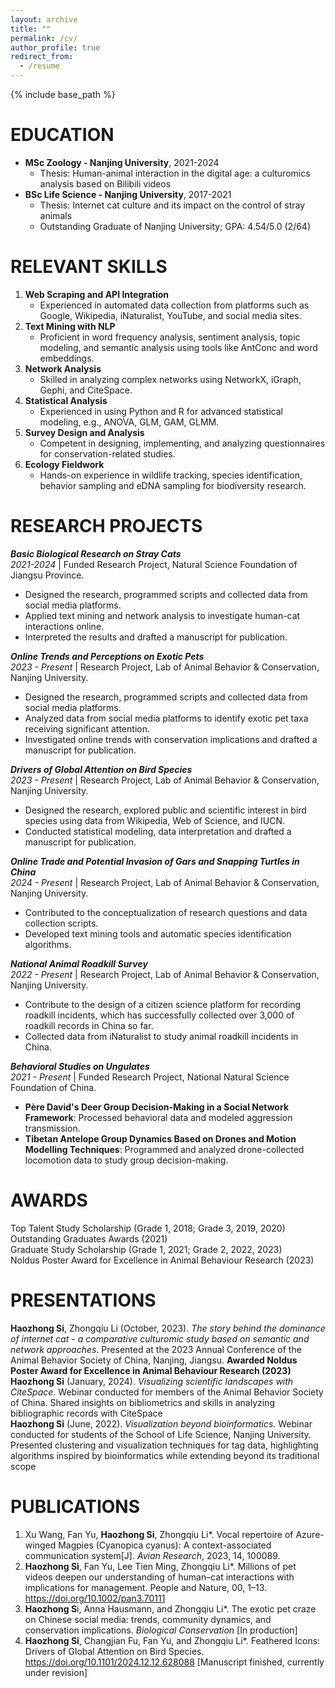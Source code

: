```yaml
---
layout: archive
title: ""
permalink: /cv/
author_profile: true
redirect_from:
  - /resume
---
```


{% include base_path %}


EDUCATION
======
* **MSc Zoology - Nanjing University**, 2021-2024  
    - Thesis: Human-animal interaction in the digital age: a culturomics analysis based on Bilibili videos  
* **BSc Life Science - Nanjing University**, 2017-2021  
    - Thesis: Internet cat culture and its impact on the control of stray animals   
    - Outstanding Graduate of Nanjing University; GPA: 4.54/5.0 (2/64)  

RELEVANT SKILLS
======
1. **Web Scraping and API Integration**  
    - Experienced in automated data collection from platforms such as Google, Wikipedia, iNaturalist, YouTube, and social media sites.  
2. **Text Mining with NLP**  
    - Proficient in word frequency analysis, sentiment analysis, topic modeling, and semantic analysis using tools like AntConc and word embeddings.  
3. **Network Analysis**  
    - Skilled in analyzing complex networks using NetworkX, iGraph, Gephi, and CiteSpace.  
4. **Statistical Analysis**  
    - Experienced in using Python and R for advanced statistical modeling, e.g., ANOVA, GLM, GAM, GLMM.  
5. **Survey Design and Analysis**
    - Competent in designing, implementing, and analyzing questionnaires for conservation-related studies.  
6. **Ecology Fieldwork**
    - Hands-on experience in wildlife tracking, species identification, behavior sampling and eDNA sampling for biodiversity research.

RESEARCH PROJECTS
======  
**_Basic Biological Research on Stray Cats_**   
_2021-2024_ | Funded Research Project, Natural Science Foundation of Jiangsu Province.  
- Designed the research, programmed scripts and collected data from social media platforms.  
- Applied text mining and network analysis to investigate human-cat interactions online.  
- Interpreted the results and drafted a manuscript for publication.  

**_Online Trends and Perceptions on Exotic Pets_**  
_2023 - Present_ | Research Project, Lab of Animal Behavior & Conservation, Nanjing University.  
- Designed the research, programmed scripts and collected data from social media platforms.  
- Analyzed data from social media platforms to identify exotic pet taxa receiving significant attention.  
- Investigated online trends with conservation implications and drafted a manuscript for publication.  

**_Drivers of Global Attention on Bird Species_**  
_2023 - Present_ | Research Project, Lab of Animal Behavior & Conservation, Nanjing University.  
- Designed the research, explored public and scientific interest in bird species using data from Wikipedia, Web of Science, and IUCN.  
- Conducted statistical modeling, data interpretation and drafted a manuscript for publication.  

**_Online Trade and Potential Invasion of Gars and Snapping Turtles in China_**  
_2024 - Present_ | Research Project, Lab of Animal Behavior & Conservation, Nanjing University.  
- Contributed to the conceptualization of research questions and data collection scripts.  
- Developed text mining tools and automatic species identification algorithms.  
 
**_National Animal Roadkill Survey_**  
_2022 - Present_ | Research Project, Lab of Animal Behavior & Conservation, Nanjing University.  
- Contribute to the design of a citizen science platform for recording roadkill incidents, which has successfully collected over 3,000 of roadkill records in China so far.    
- Collected data from iNaturalist to study animal roadkill incidents in China.
 
**_Behavioral Studies on Ungulates_**  
_2021 - Present_ | Funded Research Project, National Natural Science Foundation of China.  
- **Père David's Deer Group Decision-Making in a Social Network Framework**: Processed behavioral data and modeled aggression transmission.  
- **Tibetan Antelope Group Dynamics Based on Drones and Motion Modelling Techniques**: Programmed and analyzed drone-collected locomotion data to study group decision-making.  

AWARDS
======
Top Talent Study Scholarship (Grade 1, 2018; Grade 3, 2019, 2020)  
Outstanding Graduates Awards (2021)  
Graduate Study Scholarship (Grade 1, 2021; Grade 2, 2022, 2023)  
Noldus Poster Award for Excellence in Animal Behaviour Research (2023)  

PRESENTATIONS
======
**Haozhong Si**, Zhongqiu Li (October, 2023). _The story behind the dominance of internet cat - a comparative culturomic study based on semantic and network approaches_. Presented at the 2023 Annual Conference of the Animal Behavior Society of China, Nanjing, Jiangsu. **Awarded Noldus Poster Award for Excellence in Animal Behaviour Research (2023)**  
**Haozhong Si** (January, 2024). _Visualizing scientific landscapes with CiteSpace_. Webinar conducted for members of the Animal Behavior Society of China. Shared insights on bibliometrics and skills in analyzing bibliographic records with CiteSpace  
**Haozhong Si** (June, 2022). _Visualization beyond bioinformatics_. Webinar conducted for students of the School of Life Science, Nanjing University. Presented clustering and visualization techniques for tag data, highlighting algorithms inspired by bioinformatics while extending beyond its traditional scope  


PUBLICATIONS
======
1.  Xu Wang, Fan Yu, **Haozhong Si**, Zhongqiu Li*. Vocal repertoire of Azure-winged Magpies (Cyanopica cyanus): A context-associated communication system[J]. _Avian Research_, 2023, 14, 100089. 
2. **Haozhong Si**, Fan Yu, Lee Tien Ming, Zhongqiu Li*. Millions of pet videos deepen our understanding of human–cat interactions with implications for management. People and Nature, 00, 1–13. https://doi.org/10.1002/pan3.70111
3. **Haozhong S**i, Anna Hausmann, and Zhongqiu Li*. The exotic pet craze on Chinese social media: trends, community dynamics, and conservation implications. _Biological Conservation_ \[In production\]
4. **Haozhong Si**, Changjian Fu, Fan Yu, and Zhongqiu Li*. Feathered Icons: Drivers of Global Attention on Bird Species. https://doi.org/10.1101/2024.12.12.628088 \[Manuscript finished, currently under revision\] 


